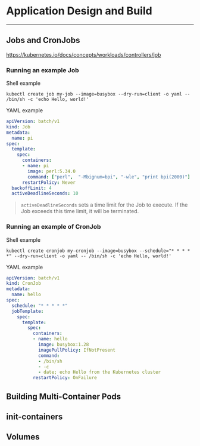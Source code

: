 # Application Design and Build

------------------------------

## Jobs and CronJobs

<https://kubernetes.io/docs/concepts/workloads/controllers/job>

### Running an example Job

Shell example

```shell
kubectl create job my-job --image=busybox --dry-run=client -o yaml -- /bin/sh -c 'echo Hello, world!'
```

YAML example

```yaml
apiVersion: batch/v1
kind: Job
metadata:
  name: pi
spec:
  template:
    spec:
      containers:
      - name: pi
        image: perl:5.34.0
        command: ["perl",  "-Mbignum=bpi", "-wle", "print bpi(2000)"]
      restartPolicy: Never
  backoffLimit: 4
  activeDeadlineSeconds: 10
```

> `activeDeadlineSeconds` sets a time limit for the Job to execute. If the Job exceeds this time limit, it will be terminated.

### Running an example of CronJob

Shell example

```shell
kubectl create cronjob my-cronjob --image=busybox --schedule="* * * * *" --dry-run=client -o yaml -- /bin/sh -c 'echo Hello, world!'
```

YAML example

```yaml
apiVersion: batch/v1
kind: CronJob
metadata:
  name: hello
spec:
  schedule: "* * * * *"
  jobTemplate:
    spec:
      template:
        spec:
          containers:
          - name: hello
            image: busybox:1.28
            imagePullPolicy: IfNotPresent
            command:
            - /bin/sh
            - -c
            - date; echo Hello from the Kubernetes cluster
          restartPolicy: OnFailure
```

## Building Multi-Container Pods

## init-containers

## Volumes
